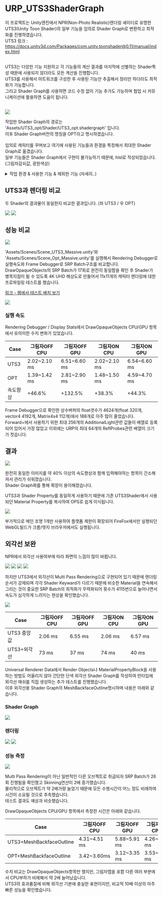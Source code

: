 # URP_UTS3ShaderGraph
이 프로젝트는 Unity엔진에서 NPR(Non-Photo Realistic)렌더링 셰이더로 유명한 UTS3(Unity Toon Shader)의 일부 기능을 임의로 Shader Graph로 변환하고 최적화를 진행하였습니다.<br>
UTS3 링크 : https://docs.unity3d.com/Packages/com.unity.toonshader@0.11/manual/index.html <br>
<br>

UTS3는 다양한 기능 지원하고 각 기능들의 계산 결과를 마지막에 선별하는 Shader특성 때문에 사용되지 않더라도 모든 계산을 진행합니다.<br>
UTS3를 사용해서 아트워크를 구성한 후 사용된 기능만 추출해서 정리만 하더라도 최적화가 가능합니다.<br>
그리고 Shader Graph를 사용하면 코드 수정 없이 기능 추가도 가능하며 협업 시 커뮤니케이션에 활용하면 도움이 됩니다.<br>
<br>

<img src="https://github.com/haiun/URP_UTS3ShaderGraph/blob/main/ReadmeImage/shadergraph.png?raw=true"/>

작업한 Shader Graph의 경로는 'Assets/UTS3_opt/Shader/UTS3_opt.shadergraph' 입니다.<br>
이후 Shader Graph버전의 명칭을 OPT라고 명시하겠습니다.<br>
<br>
임의로 캐릭터를 꾸며보고 여기에 사용된 기능들과 환경을 특정해서 최대한 Shader Graph로 옮겼습니다.<br>
일부 기능들은 Shader Graph에서 구현이 불가능하기 때문에, hlsl로 작성되었습니다. (그림자감쇠값, 광원색상)<br>

<details>
  <summary>작업 환경 & 사용한 기능 & 제외한 기능 (자세히..)</summary>
  
작업 환경 : Unity6 (6000.0.41f1), URP, 포워드렌더링, Cascade Shadow Map, 메인광원1개<br>

사용한 기능
- Three Color Map and Control Map Settings
  - Base Map
  - Normal Map
- Shading Steps and Feather Settings
  - Base Color Step & Feather
  - Shading Color Step & Feather
- Highlight Settings
  - Highlight Power
  - Specular Mode Soft Only
- Rim Light
  - Color & Level

제외한 기능
- Outline Settings (Shader Graph가 Multi Pass를 지원하지 않음 / 글의 마지막에 보완함)
- Material Capture Settings
- Emission Settings
- Angel Ring Projection Settings
- Metaverse Settings
</details>

## UTS3과 렌더링 비교


두 Shader의 결과물이 동일한지 비교한 결과입니다.
(좌 UTS3 / 우 OPT)<br>

<img src="https://github.com/haiun/URP_UTS3ShaderGraph/blob/main/ReadmeImage/comp_no_shadow.gif?raw=true"/>
<img src="https://github.com/haiun/URP_UTS3ShaderGraph/blob/main/ReadmeImage/comp_shadow.gif?raw=true"/>

## 성능 비교

<img src="https://github.com/haiun/URP_UTS3ShaderGraph/blob/main/ReadmeImage/speed_test.png?raw=true"/>

'Assets/Scenes/Scene_UTS3_Massive.unity'와 'Assets/Scenes/Scene_Opt_Massive.unity'를 실행해서 Rendering Debugger로 실행속도와 Frame Debugger로 SRP Batch구조를 비교합니다.<br>
DrawOpaqueObjects의 SRP Batch가 17회로 완전히 동일함을 확인 후 Shader가 병목지점이 될 수 있도록 4K UHD 해상도로 만들어서 11x11개의 캐릭터 렌더링에 대한 프로파일링 테스트를 했습니다.<br>

[링크 - 웹에서 테스트 배치 보기](https://haiun.github.io/UnityChan_TEST/ "WebGl버전 실행")<br>

<img src="https://github.com/haiun/URP_UTS3ShaderGraph/blob/main/ReadmeImage/srp_batch_17.gif?raw=true"/>

### 실행 속도

Rendering Debugger / Display Stats에서 DrawOpaqueObjects CPU/GPU 항목에서 유의미한 수치 변화가 있었습니다.<br>

| Case | 그림자OFF CPU | 그림자OFF GPU | 그림자ON CPU | 그림자ON GPU |
| ------ | ------ | ------| ------ | ------ |
| UTS3 | 2.02~2.10 ms | 6.51~6.60 ms | 2.02~2.10 ms | 6.54~6.60 ms |
| OPT | 1.39~1.42 ms | 2.81~2.90 ms | 1.48~1.50 ms | 4.59~4.70 ms |
| 속도향상 | +46.6% | +132.5% | +38.3% | +44.3% |

Frame Debugger으로 확인한 상수버퍼의 float갯수가 4624개(float 320개, vector4 4192개, Matrix4x4 112개)에서 188개로 아주 많이 줄었습니다.<br>
Forward+에서 사용하기 위한 최대 256개의 AdditionalLight관련 값들이 배열로 등록 되어 있어서 가장 많았고 이외에는 URP의 최대 64개의 ReflProbes관련 배열이 크기가 컷습니다.<br>

## 결과

<img src="https://github.com/haiun/URP_UTS3ShaderGraph/blob/main/ReadmeImage/K-005.png?raw=true"/>

완전히 동일한 이미지를 약 40% 이상의 속도향상과 함깨 입력해야하는 항목이 간소해져서 관리가 쉬워졌습니다.<br>
Shader Graph화를 통해 확장이 용이해졌습니다.<br>

UTS3과 Shader Property를 동일하게 사용하기 때문에 기존 UTS3Shader에서 사용되던 Material Property를 복사하여 OPS로 쉽게 이식됩니다.<br>

<img src="https://github.com/haiun/URP_UTS3ShaderGraph/blob/main/ReadmeImage/K-008.png?raw=true"/>

부가적으로 메인 조명 1개만 사용하여 플랫폼 제한이 확장되어 FireFox에서만 실행되던 WebGL빌드가 크롬/엣지 브라우저에서도 실행됩니다.<br>


## 외각선 보완




NPR에서 외각선 사용여부에 따라 화면의 느낌이 많이 바뀝니다.<br>

<img src="https://github.com/haiun/URP_UTS3ShaderGraph/blob/main/ReadmeImage/K-015.png?raw=true"/>
<img src="https://github.com/haiun/URP_UTS3ShaderGraph/blob/main/ReadmeImage/K-012.png?raw=true"/>
<img src="https://github.com/haiun/URP_UTS3ShaderGraph/blob/main/ReadmeImage/K-017.png?raw=true"/>
<img src="https://github.com/haiun/URP_UTS3ShaderGraph/blob/main/ReadmeImage/K-013.png?raw=true"/>

하지만 UTS3에서 외각선이 Multi Pass Rendering으로 구현되어 있기 때문에 렌더링 순서가 강제되며 각각 Shader Keyward가 다르기 때문에 비슷한 Material을 연속해서 그리는 것이 중요한 SRP Batch의 최적화가 무력화되어 횟수가 4115번으로 늘어나면서 속도가 심각하게 느려지는 현상을 확인했습니다.<br>

<img src="https://github.com/haiun/URP_UTS3ShaderGraph/blob/main/ReadmeImage/srp_batch_failed_outline.gif?raw=true"/>

| Case | 그림자OFF CPU | 그림자OFF GPU | 그림자ON CPU | 그림자ON GPU |
| ------ | ------ | ------| ------ | ------ |
| UTS3 중앙값 | 2.06 ms | 6.55 ms | 2.06 ms | 6.57 ms |
| UTS3+외각선 | 73 ms | 37 ms | 74 ms | 40 ms |

Universal Renderer Data에서 Render Objects나 MaterialPropertyBlock을 사용하는 방법도 어울리지 않아 간단한 단색 외각선 Shader Graph를 작성하여 런타임에 외각선 매쉬를 직접 생성하는 추가 테스트를 진행했습니다.<br>
이후 외각선용 Shader Graph의 MeshBackfaceOutline명시하며 내용은 아래와 같습니다.<br>

### Shader Graph

<img src="https://github.com/haiun/URP_UTS3ShaderGraph/blob/main/ReadmeImage/K-006.png?raw=true"/>

### 렌더링

<img src="https://github.com/haiun/URP_UTS3ShaderGraph/blob/main/ReadmeImage/simple_outline.gif?raw=true"/>
<img src="https://github.com/haiun/URP_UTS3ShaderGraph/blob/main/ReadmeImage/simple_outline_shadow.gif?raw=true"/>

### 성능 측정

<img src="https://github.com/haiun/URP_UTS3ShaderGraph/blob/main/ReadmeImage/srp_batch_outline.gif?raw=true"/>

Multi Pass Rendering이 아닌 일반적인 다른 오브젝트로 취급되자 SRP Batch가 26회 진행됨을 확인했고 Skinning연산이 2배 증가했습니다.<br>
물리적으로 오브젝트가 약 2배가량 늘었기 때문에 모든 수행시간이 어느 정도 비례하여 시간이 소요될 것으로 추측했습니다.<br>
테스트 결과도 예상과 비슷했습니다.<br>

DrawOpaqueObjects CPU/GPU 항목에서 측정한 시간은 아래와 같습니다.

| Case | 그림자OFF CPU | 그림자OFF GPU | 그림자ON CPU | 그림자ON GPU |
| ------ | ------ | ------| ------ | ------ |
| UTS3+MeshBackfaceOutline | 4.31~4.51 ms | 5.88~5.91 ms | 4.26~4.63 ms | 5.82~5.89 ms |
| OPT+MeshBackfaceOutline | 3.42~3.60ms | 3.12~3.35 ms | 3.53~3.73 ms | 3.18~3.31 ms |

수치 비교는 DrawOpaqueObjects항목만 했지만, 그림자맵을 포함 다른 여러 부분에서 CPU부하가 비례해서 약 2배 늘어났습니다.<br>
UTS3의 효과품질에 비해 외각선 기본에 충실한 표현이지만, 비교적 10배 이상의 아주 빠른 성능을 확인했습니다.
